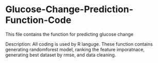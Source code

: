 # Glucose-Change-Prediction-Function-Code
This file contains the function for predicting glucose change 

Description: All coding is used by R languge. These function contains generating randomforest model, ranking the feature imporatnace, generating best dataset by rmse, and data cleaning. 
